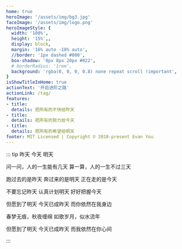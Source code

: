 ```yaml
---
home: true
heroImage: '/assets/img/bg3.jpg'
faceImage: '/assets/img/logo.png'
heroImageStyle: {
  width: '100%',
  height: '15%',,
  display: block,
  margin: '16% auto -18% auto',
  //border: '1px dashed #000',
  box-shadow: '8px 8px 20px #022',
  # borderRadius: '1rem',
  background: 'rgba(0, 0, 0, 0.8) none repeat scroll !important',
}
isShowTitleInHome: true
actionText: '开启进阶之路'
actionLink: /tag/
features:
- title: 
  details: 把所有的不快给昨天
- title: 
  details: 把所有的努力给今天
- title: 
  details: 把所有的希望给明天
footer: MIT Licensed | Copyright © 2018-present Evan You
---
```


<Clock/>

::: tip 昨天 今天 明天

问一问，人的一生能有几天 
算一算，人的一生不过三天 

跑过去的是昨天 
奔过来的是明天 
正在走的是今天 

不要忘记昨天 
认真计划明天 
好好把握今天 

但愿到了明天 
今天已成昨天 
而你依然在我身边 

春梦无痕，秋夜缠绵 
如歌岁月，似水流年 

但愿到了明天 
今天已成昨天 
而我依然在你心间

:::

<script> 
</script> 
<style> 

.home .content__default:not(.custom) {
  max-width: 100% !important;
  margin: 0  !important;
  padding: 0 !important;
}
.home .hero h1 {
    display: none;
}
.home img {
   transform: scale(0.8,0.8) !important;
   transition: all 1s!important;
}
.home img:hover {
   transform: scale(1)!important;
   transition:all 2s !important;
}
/* 阻止描述冒泡 */
.home .hero .description{
    pointer-events: none;
    cursor: default;
    opacity: 0.6;
}
.home .feature p {
    color: #476582 !important;
}
.home .hero .description {
    color: #476582 !important;
}
.wrap {
    display: flex;
    justify-content: center;
    align-items: center;
    width: 100%;
    height: 200px;
    min-height: 10vh;
    background: transparent none repeat scroll!important;
    position: fixed;
    top: -120%;
    left: -1%;
}

@media screen and (min-width: 960px){
  .clock {
    margin-top: -65% 
  }
}

@media screen and (min-width: 720px) and  (max-width: 959px){
  .clock {
    margin-top: -70%
  }
}
@media screen and (min-width: 600px) and  (max-width: 719px){
  .clock {
    margin-top: -100%
  }
}

@media screen and (min-width: 481px) and  (max-width: 699px) {
  .clock {
    margin-top: -100%
  }
}


/* @media screen and (min-width: 481px) and (max-width: 959px) {} */

/* @media screen and (min-width: 960px) and (max-width: 1199px)  1100分辨率（大于960px，小于1199px） */

/* @media screen and (max-width: $MQMobile){
  .clock {
    margin-top: -35%
  }
} */

@media screen and (min-width: 440px) and (max-width: 480px)  {
  .wrap {
    top:-190%;
    transform: scale(0.68,0.58);
  }
}

@media screen and (min-width: 400px) and (max-width: 440px)  {
  .wrap {
    top:-140%;
    transform: scale(0.68,0.58);
  }
}

@media screen and (min-width: 360px) and (max-width: 400px)  {
  .wrap {
    top:-120%;
    transform: scale(0.68,0.58);
  }
}

@media screen and (max-width: 360px){
  .wrap {
    top:-190%;
    transform: scale(0.68,0.58);
  }
  .home img {    
    margin: 24% auto -6% auto !important;
  }
  .home .feature {
    width: 100%;
    text-align: center;
    color: rgb(71, 101, 130) !important;
    padding: 5px !important;
    margin: -12px;
    margin-left: 0px;
  }
  .clock {
    margin-top: 0%;
    background: rgba(0, 0, 255, 0) none repeat scroll !important;
    background-image: url() !important;
  }
}

@media screen and (max-width: 359px){
	  .wrap {
    top:-120%;
    transform: scale(0.68,0.58);
  	}
	 .clock {
		background: rgba(0, 0, 255, 0) none repeat scroll !important;
    	background-image: url() !important;
	 }
}
.clock {
  transition: all 2s;
}
.wrap {
  transition: all 2s;
}
.clock:hover {
  transform: scale(0.55) !important;
  transition: all 2s;
}
.wrap:hover {
  transform: scale(1.15) !important;
  transition: all 2s;
}

</style>